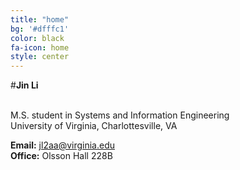 ```yaml
---
title: "home"
bg: '#dfffc1'
color: black
fa-icon: home
style: center
---
```



#**Jin Li**

<br>M.S. student in Systems and Information Engineering<br>
University of Virginia, Charlottesville, VA

**Email:** jl2aa@virginia.edu<br>
**Office:** Olsson Hall 228B
